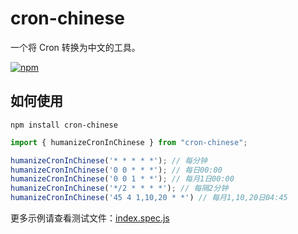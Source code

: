 # cron-chinese

一个将 Cron 转换为中文的工具。

[![npm](https://img.shields.io/npm/v/cron-chinese?logo=npm&style=flat-square)](https://www.npmjs.com/package/cron-chinese)

## 如何使用

```shell
npm install cron-chinese
```

```typescript
import { humanizeCronInChinese } from "cron-chinese";

humanizeCronInChinese('* * * * *'); // 每分钟
humanizeCronInChinese('0 0 * * *'); // 每日00:00
humanizeCronInChinese('0 0 1 * *'); // 每月1日00:00
humanizeCronInChinese('*/2 * * * *'); // 每隔2分钟
humanizeCronInChinese('45 4 1,10,20 * *') // 每月1,10,20日04:45
```

更多示例请查看测试文件：[index.spec.js](https://github.com/ikesnowy/cron-chinese/blob/main/spec/index.spec.js)
